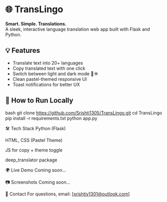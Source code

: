 # 🌐 TransLingo

**Smart. Simple. Translations.**  
A sleek, interactive language translation web app built with Flask and Python.

## 💡 Features
- Translate text into 20+ languages
- Copy translated text with one click
- Switch between light and dark mode 🌙☀️
- Clean pastel-themed responsive UI
- Toast notifications for better UX

## 🚀 How to Run Locally

bash
git clone https://github.com/Srishti1305/TransLingo.git
cd TransLingo
pip install -r requirements.txt
python app.py

🛠️ Tech Stack
Python (Flask)

HTML, CSS (Pastel Theme)

JS for copy + theme toggle

deep_translator package

🌍 Live Demo
Coming soon...

📷 Screenshots
Coming soon...


📩 Contact
For questions, email: [srishtiy1301@outlook.com]
